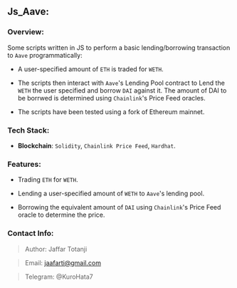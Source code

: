 ## Js_Aave:

### Overview:
Some scripts written in JS to perform a basic lending/borrowing transaction to `Aave` programmatically:

- A user-specified amount of `ETH` is traded for `WETH`.

- The scripts then interact with `Aave`'s Lending Pool contract to Lend the `WETH` the user specified and borrow `DAI` against it. The amount of DAI to be borrwed is determined using `Chainlink`'s Price Feed oracles.

- The scripts have been tested using a fork of Ethereum mainnet.

### Tech Stack:

- **Blockchain**: `Solidity`, `Chainlink Price Feed`, `Hardhat`.

### Features:
- Trading `ETH` for `WETH`.

- Lending a user-specified amount of `WETH` to `Aave`'s lending pool.

- Borrowing the equivalent amount of `DAI` using `Chainlink`'s Price Feed oracle to determine the price.

### Contact Info:
> Author: Jaffar Totanji

> Email: jaafarti@gmail.com

> Telegram: @KuroHata7